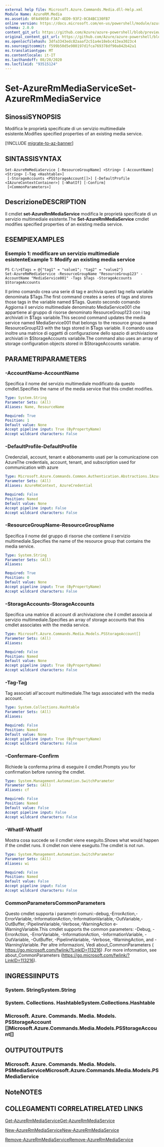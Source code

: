 ```yaml
---
external help file: Microsoft.Azure.Commands.Media.dll-Help.xml
Module Name: AzureRM.Media
ms.assetid: 0FA49058-F3A7-4ED9-93F2-0C84BC130FB7
online version: https://docs.microsoft.com/en-us/powershell/module/azurerm.media/set-azurermmediaservice
schema: 2.0.0
content_git_url: https://github.com/Azure/azure-powershell/blob/preview/src/ResourceManager/Media/Commands.Media/help/Set-AzureRmMediaService.md
original_content_git_url: https://github.com/Azure/azure-powershell/blob/preview/src/ResourceManager/Media/Commands.Media/help/Set-AzureRmMediaService.md
ms.openlocfilehash: 3dfa3343edc82aaaf2c51a4e18ebc413ea3023c4
ms.sourcegitcommit: f599b50d5e980197d1fca769378df90a842b42a1
ms.translationtype: MT
ms.contentlocale: it-IT
ms.lasthandoff: 08/20/2020
ms.locfileid: "93515124"
---
```

# <span data-ttu-id="b8af5-101">Set-AzureRmMediaService</span><span class="sxs-lookup"><span data-stu-id="b8af5-101">Set-AzureRmMediaService</span></span>

## <span data-ttu-id="b8af5-102">Sinossi</span><span class="sxs-lookup"><span data-stu-id="b8af5-102">SYNOPSIS</span></span>
<span data-ttu-id="b8af5-103">Modifica le proprietà specificate di un servizio multimediale esistente.</span><span class="sxs-lookup"><span data-stu-id="b8af5-103">Modifies specified properties of an existing media service.</span></span>

[!INCLUDE [migrate-to-az-banner](../../includes/migrate-to-az-banner.md)]

## <span data-ttu-id="b8af5-104">SINTASSI</span><span class="sxs-lookup"><span data-stu-id="b8af5-104">SYNTAX</span></span>

```
Set-AzureRmMediaService [-ResourceGroupName] <String> [-AccountName] <String> [-Tag <Hashtable>]
 [-StorageAccounts <PSStorageAccount[]>] [-DefaultProfile <IAzureContextContainer>] [-WhatIf] [-Confirm]
 [<CommonParameters>]
```

## <span data-ttu-id="b8af5-105">Descrizione</span><span class="sxs-lookup"><span data-stu-id="b8af5-105">DESCRIPTION</span></span>
<span data-ttu-id="b8af5-106">Il cmdlet **set-AzureRmMediaService** modifica le proprietà specificate di un servizio multimediale esistente.</span><span class="sxs-lookup"><span data-stu-id="b8af5-106">The **Set-AzureRmMediaService** cmdlet modifies specified properties of an existing media service.</span></span>

## <span data-ttu-id="b8af5-107">ESEMPI</span><span class="sxs-lookup"><span data-stu-id="b8af5-107">EXAMPLES</span></span>

### <span data-ttu-id="b8af5-108">Esempio 1: modificare un servizio multimediale esistente</span><span class="sxs-lookup"><span data-stu-id="b8af5-108">Example 1: Modify an existing media service</span></span>
```
PS C:\>$Tags = @{"tag1" = "value1"; "tag2" = "value2"}
Set-AzureRmMediaService -ResourceGroupName "ResourceGroup123" -AccountName "MediaService001" -Tags $Tags -StorageAccounts $StorageAccounts
```

<span data-ttu-id="b8af5-109">Il primo comando crea una serie di tag e archivia questi tag nella variabile denominata $Tags.</span><span class="sxs-lookup"><span data-stu-id="b8af5-109">The first command creates a series of tags and stores those tags in the variable named $Tags.</span></span>
<span data-ttu-id="b8af5-110">Questo secondo comando Aggiorna il servizio multimediale denominato MediaService001 che appartiene al gruppo di risorse denominato ResourceGroup123 con i tag archiviati in $Tags variabile.</span><span class="sxs-lookup"><span data-stu-id="b8af5-110">This second command updates the media service named MediaService001 that belongs to the resource group named ResourceGroup123 with the tags stored in $Tags variable.</span></span>
<span data-ttu-id="b8af5-111">Il comando usa inoltre una matrice di oggetti di configurazione dello spazio di archiviazione archiviati in $StorageAccounts variabile.</span><span class="sxs-lookup"><span data-stu-id="b8af5-111">The command also uses an array of storage configuration objects stored in $StorageAccounts variable.</span></span>

## <span data-ttu-id="b8af5-112">PARAMETRI</span><span class="sxs-lookup"><span data-stu-id="b8af5-112">PARAMETERS</span></span>

### <span data-ttu-id="b8af5-113">-AccountName</span><span class="sxs-lookup"><span data-stu-id="b8af5-113">-AccountName</span></span>
<span data-ttu-id="b8af5-114">Specifica il nome del servizio multimediale modificato da questo cmdlet.</span><span class="sxs-lookup"><span data-stu-id="b8af5-114">Specifies the name of the media service that this cmdlet modifies.</span></span>

```yaml
Type: System.String
Parameter Sets: (All)
Aliases: Name, ResourceName

Required: True
Position: 1
Default value: None
Accept pipeline input: True (ByPropertyName)
Accept wildcard characters: False
```

### <span data-ttu-id="b8af5-115">-DefaultProfile</span><span class="sxs-lookup"><span data-stu-id="b8af5-115">-DefaultProfile</span></span>
<span data-ttu-id="b8af5-116">Credenziali, account, tenant e abbonamento usati per la comunicazione con Azure</span><span class="sxs-lookup"><span data-stu-id="b8af5-116">The credentials, account, tenant, and subscription used for communication with azure</span></span>

```yaml
Type: Microsoft.Azure.Commands.Common.Authentication.Abstractions.IAzureContextContainer
Parameter Sets: (All)
Aliases: AzureRmContext, AzureCredential

Required: False
Position: Named
Default value: None
Accept pipeline input: False
Accept wildcard characters: False
```

### <span data-ttu-id="b8af5-117">-ResourceGroupName</span><span class="sxs-lookup"><span data-stu-id="b8af5-117">-ResourceGroupName</span></span>
<span data-ttu-id="b8af5-118">Specifica il nome del gruppo di risorse che contiene il servizio multimediale.</span><span class="sxs-lookup"><span data-stu-id="b8af5-118">Specifies the name of the resource group that contains the media service.</span></span>

```yaml
Type: System.String
Parameter Sets: (All)
Aliases:

Required: True
Position: 0
Default value: None
Accept pipeline input: True (ByPropertyName)
Accept wildcard characters: False
```

### <span data-ttu-id="b8af5-119">-StorageAccounts</span><span class="sxs-lookup"><span data-stu-id="b8af5-119">-StorageAccounts</span></span>
<span data-ttu-id="b8af5-120">Specifica una matrice di account di archiviazione che il cmdlet associa al servizio multimediale.</span><span class="sxs-lookup"><span data-stu-id="b8af5-120">Specifies an array of storage accounts that this cmdlet associates with the media service.</span></span>

```yaml
Type: Microsoft.Azure.Commands.Media.Models.PSStorageAccount[]
Parameter Sets: (All)
Aliases:

Required: False
Position: Named
Default value: None
Accept pipeline input: True (ByPropertyName)
Accept wildcard characters: False
```

### <span data-ttu-id="b8af5-121">-Tag</span><span class="sxs-lookup"><span data-stu-id="b8af5-121">-Tag</span></span>
<span data-ttu-id="b8af5-122">Tag associati all'account multimediale.</span><span class="sxs-lookup"><span data-stu-id="b8af5-122">The tags associated with the media account.</span></span>

```yaml
Type: System.Collections.Hashtable
Parameter Sets: (All)
Aliases:

Required: False
Position: Named
Default value: None
Accept pipeline input: True (ByPropertyName)
Accept wildcard characters: False
```

### <span data-ttu-id="b8af5-123">-Confermare</span><span class="sxs-lookup"><span data-stu-id="b8af5-123">-Confirm</span></span>
<span data-ttu-id="b8af5-124">Richiede la conferma prima di eseguire il cmdlet.</span><span class="sxs-lookup"><span data-stu-id="b8af5-124">Prompts you for confirmation before running the cmdlet.</span></span>

```yaml
Type: System.Management.Automation.SwitchParameter
Parameter Sets: (All)
Aliases: cf

Required: False
Position: Named
Default value: False
Accept pipeline input: False
Accept wildcard characters: False
```

### <span data-ttu-id="b8af5-125">-WhatIf</span><span class="sxs-lookup"><span data-stu-id="b8af5-125">-WhatIf</span></span>
<span data-ttu-id="b8af5-126">Mostra cosa succede se il cmdlet viene eseguito.</span><span class="sxs-lookup"><span data-stu-id="b8af5-126">Shows what would happen if the cmdlet runs.</span></span>
<span data-ttu-id="b8af5-127">Il cmdlet non viene eseguito.</span><span class="sxs-lookup"><span data-stu-id="b8af5-127">The cmdlet is not run.</span></span>

```yaml
Type: System.Management.Automation.SwitchParameter
Parameter Sets: (All)
Aliases: wi

Required: False
Position: Named
Default value: False
Accept pipeline input: False
Accept wildcard characters: False
```

### <span data-ttu-id="b8af5-128">CommonParameters</span><span class="sxs-lookup"><span data-stu-id="b8af5-128">CommonParameters</span></span>
<span data-ttu-id="b8af5-129">Questo cmdlet supporta i parametri comuni:-debug,-ErrorAction,-ErrorVariable,-InformationAction,-InformationVariable,-OutVariable,-OutBuffer,-PipelineVariable,-Verbose,-WarningAction e-WarningVariable.</span><span class="sxs-lookup"><span data-stu-id="b8af5-129">This cmdlet supports the common parameters: -Debug, -ErrorAction, -ErrorVariable, -InformationAction, -InformationVariable, -OutVariable, -OutBuffer, -PipelineVariable, -Verbose, -WarningAction, and -WarningVariable.</span></span> <span data-ttu-id="b8af5-130">Per altre informazioni, Vedi about_CommonParameters ( https://go.microsoft.com/fwlink/?LinkID=113216) .</span><span class="sxs-lookup"><span data-stu-id="b8af5-130">For more information, see about_CommonParameters (https://go.microsoft.com/fwlink/?LinkID=113216).</span></span>

## <span data-ttu-id="b8af5-131">INGRESSI</span><span class="sxs-lookup"><span data-stu-id="b8af5-131">INPUTS</span></span>

### <span data-ttu-id="b8af5-132">System. String</span><span class="sxs-lookup"><span data-stu-id="b8af5-132">System.String</span></span>

### <span data-ttu-id="b8af5-133">System. Collections. Hashtable</span><span class="sxs-lookup"><span data-stu-id="b8af5-133">System.Collections.Hashtable</span></span>

### <span data-ttu-id="b8af5-134">Microsoft. Azure. Commands. Media. Models. PSStorageAccount []</span><span class="sxs-lookup"><span data-stu-id="b8af5-134">Microsoft.Azure.Commands.Media.Models.PSStorageAccount[]</span></span>

## <span data-ttu-id="b8af5-135">OUTPUT</span><span class="sxs-lookup"><span data-stu-id="b8af5-135">OUTPUTS</span></span>

### <span data-ttu-id="b8af5-136">Microsoft. Azure. Commands. Media. Models. PSMediaService</span><span class="sxs-lookup"><span data-stu-id="b8af5-136">Microsoft.Azure.Commands.Media.Models.PSMediaService</span></span>

## <span data-ttu-id="b8af5-137">Note</span><span class="sxs-lookup"><span data-stu-id="b8af5-137">NOTES</span></span>

## <span data-ttu-id="b8af5-138">COLLEGAMENTI CORRELATI</span><span class="sxs-lookup"><span data-stu-id="b8af5-138">RELATED LINKS</span></span>

[<span data-ttu-id="b8af5-139">Get-AzureRmMediaService</span><span class="sxs-lookup"><span data-stu-id="b8af5-139">Get-AzureRmMediaService</span></span>](./Get-AzureRmMediaService.md)

[<span data-ttu-id="b8af5-140">New-AzureRmMediaService</span><span class="sxs-lookup"><span data-stu-id="b8af5-140">New-AzureRmMediaService</span></span>](./New-AzureRmMediaService.md)

[<span data-ttu-id="b8af5-141">Remove-AzureRmMediaService</span><span class="sxs-lookup"><span data-stu-id="b8af5-141">Remove-AzureRmMediaService</span></span>](./Remove-AzureRmMediaService.md)


